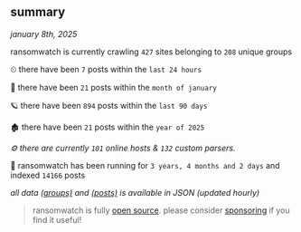 
## summary
_january 8th, 2025_

ransomwatch is currently crawling `427` sites belonging to `208` unique groups

⏲ there have been `7` posts within the `last 24 hours`

🦈 there have been `21` posts within the `month of january`

🪐 there have been `894` posts within the `last 90 days`

🏚 there have been `21` posts within the `year of 2025`

_⚙️ there are currently `101` online hosts & `132` custom parsers._

🦕 ransomwatch has been running for `3 years, 4 months and 2 days` and indexed `14166` posts

_all data  [(groups)](http://ransomwhat.telemetry.ltd/groups) and [(posts)](http://ransomwhat.telemetry.ltd/posts) is available in JSON (updated hourly)_

> ransomwatch is fully [open source](https://github.com/joshhighet/ransomwatch#ransomwatch--). please consider [sponsoring](https://github.com/sponsors/joshhighet) if you find it useful!
